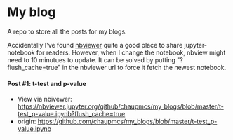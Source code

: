 # My blog

A repo to store all the posts for my blogs.

Accidentally I've found [nbviewer](https://nbviewer.jupyter.org/) quite a good place to share jupyter-notebook for readers. However, when I change the notebook, nbview might need to 10 minutues to update. It can be solved by putting "?flush_cache=true" in the nbviewer url to force it fetch the newest notebook. 

#### Post #1: t-test and p-value
- View via nbivewer: https://nbviewer.jupyter.org/github/chaupmcs/my_blogs/blob/master/t-test_p-value.ipynb?flush_cache=true
- origin: https://github.com/chaupmcs/my_blogs/blob/master/t-test_p-value.ipynb


